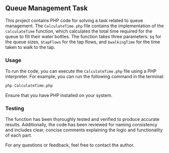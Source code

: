 ## Queue Management Task

This project contains PHP code for solving a task related to queue management. The `CalculateTime.php` file contains the implementation of the `calculateTime` function, which calculates the total time required for the queue to fill their water bottles. The function takes three parameters: `$q` for the queue sizes, `$tapFlows` for the tap flows, and `$walkingTime` for the time taken to walk to the tap.

### Usage

To run the code, you can execute the `CalculateTime.php` file using a PHP interpreter. For example, you can run the following command in the terminal:

```bash
php CalculateTime.php
```

Ensure that you have PHP installed on your system.

### Testing

The function has been thoroughly tested and verified to produce accurate results. Additionally, the code has been reviewed for naming consistency and includes clear, concise comments explaining the logic and functionality of each part.

For any questions or feedback, feel free to contact the author.
